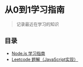 # 从0到1学习指南

> 记录最近在学习的知识

## 目录

* [Node.js 学习指南](https://aaronlamz.github.io/node-learning-ebook)
* [ Leetcode 题解（JavaScript实现）](https://aaronlamz.github.io/leetcode-js)
